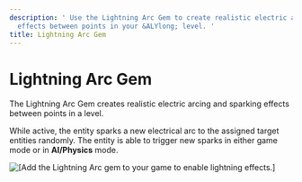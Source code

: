 ```yaml
---
description: ' Use the Lightning Arc Gem to create realistic electric arcing and spark
  effects between points in your &ALYlong; level. '
title: Lightning Arc Gem
---
```

# Lightning Arc Gem<a name="gems-system-gem-lightning-arc"></a>

The Lightning Arc Gem creates realistic electric arcing and sparking effects between points in a level\.

While active, the entity sparks a new electrical arc to the assigned target entities randomly\. The entity is able to trigger new sparks in either game mode or in **AI/Physics** mode\.

![\[Add the Lightning Arc gem to your game to enable lightning effects.\]](/images/userguide/gems/gems-system-gem-lightning-arc-new.png)